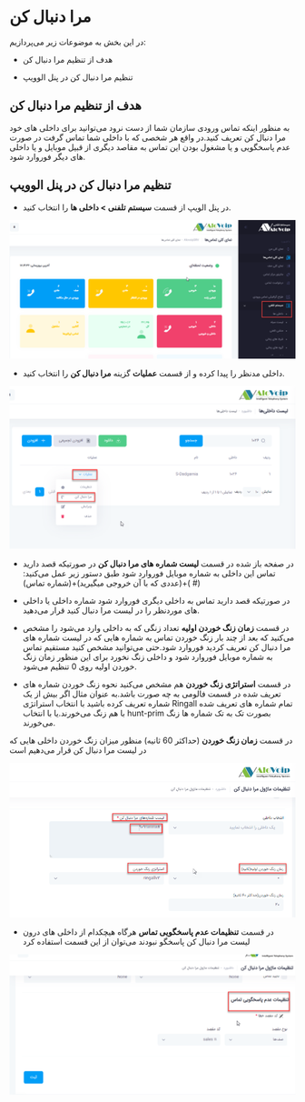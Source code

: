 # مرا دنبال کن

در این بخش به موضوعات زیر می‌پردازیم:

-	هدف از تنظیم مرا دنبال کن

-	تنظیم مرا دنبال کن در پنل الوویپ

## هدف از تنظیم مرا دنبال کن

به منظور اینکه تماس ورودی سازمان شما از دست نرود می‌توانید برای داخلی های خود مرا دنبال کن تعریف کنید.در واقع هر شخصی که با داخلی شما تماس گرفت در صورت عدم پاسخگویی و یا مشغول بودن این تماس  به مقاصد دیگری از قبیل موبایل و یا داخلی های دیگر فوروارد شود.

## تنظیم مرا دنبال کن در پنل الوویپ

-	در پنل الویپ از قسمت **سیستم تلفنی > داخلی ها** را انتخاب کنید.

![باز کردن فالو می ](./Images/route-follow%20me.png)

-	داخلی مدنظر را پیدا کرده و از قسمت **عملیات** گزینه **مرا دنبال کن** را انتخاب کنید.

![باز کردن فالو می ](./Images/route-follow%20me1.png)

-	در صفحه باز شده در قسمت **لیست شماره های مرا دنبال کن**  در صورتیکه قصد دارید تماس این داخلی به شماره موبایل فوروارد شود طبق دستور زیر عمل می‌کنید:
  (عددی که با آن خروجی میگیرید)+(شماره تماس)+( #)

-	در صورتیکه قصد دارید تماس به داخلی دیگری فوروارد شود شماره داخلی یا داخلی های موردنظر را در لیست مرا دنبال کنید قرار می‌دهید.

-	در قسمت **زمان زنگ خوردن اولیه** تعداد زنگی که به داخلی وارد می‌شود را مشخص می‌کنید که بعد از چند بار زنگ خوردن تماس به شماره هایی که در لیست شماره های مرا دنبال کن تعریف کردید فوروارد شود.حتی می‌توانید مشخص کنید مستقیم تماس به شماره موبایل فوروارد شود و داخلی زنگ نخورد برای این منظور زمان زنگ خوردن اولیه روی 0 تنظیم می‌شود.

-	در قسمت **استراتژی زنگ خوردن** هم مشخص می‌کنید نحوه زنگ خوردن شماره های تعریف شده در قسمت فالومی به چه صورت باشد.به عنوان مثال اگر بیش از یک شماره تعریف کرده باشید با انتخاب استراتژی Ringall  تمام شماره های تعریف شده با هم زنگ می‌خورند.یا با انتخاب hunt-prim بصورت تک به تک شماره ها زنگ می‌خورند.

در قسمت **زمان زنگ خوردن** (حداکثر 60 ثانیه) منظور میزان زنگ خوردن داخلی هایی که در لیست مرا دنبال کن قرار می‌دهیم است

![باز کردن فالو می ](./Images/route-follow%20me2.png)

-	در قسمت **تنظیمات عدم پاسخگویی تماس** هرگاه هیچکدام از داخلی های درون لیست مرا دنبال کن پاسخگو نبودند می‌توان از این قسمت استفاده کرد

![باز کردن فالو می ](./Images/route-follow%20me3.png)
